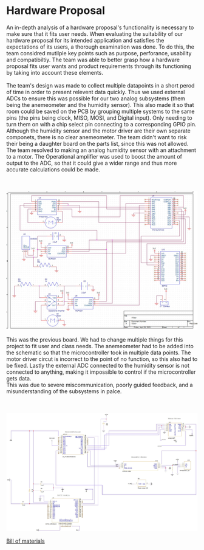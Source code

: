 <h1><b>Hardware Proposal</b></h1>
An in-depth analysis of a hardware proposal's functionality is necessary to make sure that it fits user needs. 
When evaluating the suitability of our hardware proposal for its intended application and satisfies the expectations of its users, a thorough examination was done. To do this, the team considred mutilple key points such as purpose, perforance, usability and compatibiltiy. The team was able to better grasp how a hardware proposal fits user wants and product requirements through its functioning by taking into account these elements. 
<br>
<br>
The team's design was made to collect multiple datapoints in a short perod of time in order to present relevent data quickly. Thus we used external ADCs to ensure this was possible for our two analog subsystems (them being the anemeometer and the humidity sensor). This also made it so that room could be saved on the PCB by grouping multiple systems to the same pins (the pins being clock, MISO, MOSI, and Digital input). Only needing to turn them on with a chip select pin connecting to a corresponding GPIO pin. 
<br>
Although the humidity sensor and the motor driver are their own separate componets, there is no clear anemeometer. The team didn't want to risk their being a daughter board on the parts list, since this was not allowed. The team resolved to making an analog humidity sensor with an attachment to a motor. The Operational amplifier was used to boost the amount of output to the ADC, so that it could give a wider range and thus more accurate calculations could be made.


<br><br>
![Diagram](HardwareProposal.jpg)
<br>

This was the previous board. We had to change multiple things for this project to fit user and class needs. The anemeometer had to be added into the schematic so that the microcontroller took in multiple data points. The motor driver circut is incorrect to the point of no function, so this also had to be fixed. Lastly the external ADC connected to the humidity sensor is not connected to anything, making it impossible to control if the microcontroller gets data. 
<br>
This was due to severe miscommunication, poorly guided feedback, and a misunderstanding of the subsystems in palce. 

<br><br>
![Diagram](HardwareProposal.JPG)
<br>

<a href="https://egr314-team308.github.io/Appendix#appendix-b-bill-of-materials"><u>Bill of materials</u></a><br>
